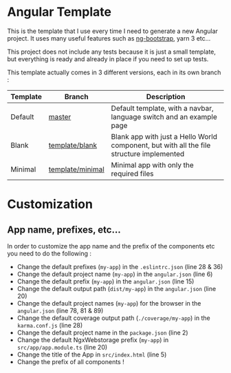 # Angular Template
This is the template that I use every time I need to generate a new Angular project. It uses many useful features
such as [ng-bootstrap](https://ng-bootstrap.github.io/#/home), yarn 3 etc...

This project does not include any tests because it is just a small template, but everything is ready and already
in place if you need to set up tests.

This template actually comes in 3 different versions, each in its own branch :

| Template | Branch                                                                                 | Description                                                                              |
|----------|----------------------------------------------------------------------------------------|------------------------------------------------------------------------------------------|
| Default  | [master](https://github.com/souyahia/angular-template)                                 | Default template, with a navbar, language switch and an example page                     |
| Blank    | [template/blank](https://github.com/souyahia/angular-template/tree/template/blank)     | Blank app with just a Hello World component, but with all the file structure implemented |
| Minimal  | [template/minimal](https://github.com/souyahia/angular-template/tree/template/minimal) | Minimal app with only the required files                                                 |


# Customization
## App name, prefixes, etc...
In order to customize the app name and the prefix of the components etc you need to do the following :

- Change the default prefixes (`my-app`) in the `.eslintrc.json` (line 28 & 36)
- Change the default project name (`my-app`) in the `angular.json` (line 6)
- Change the default prefix (`my-app`) in the `angular.json` (line 15)
- Change the default output path (`dist/my-app`) in the `angular.json` (line 20)
- Change the default project names (`my-app`) for the browser in the `angular.json` (line 78, 81 & 89)
- Change the default coverage output path (`./coverage/my-app`) in the `karma.conf.js` (line 28)
- Change the default project name in the `package.json` (line 2)
- Change the default NgxWebstorage prefix (`my-app`) in `src/app/app.module.ts` (line 20)
- Change the title of the App in `src/index.html` (line 5)
- Change the prefix of all components !
